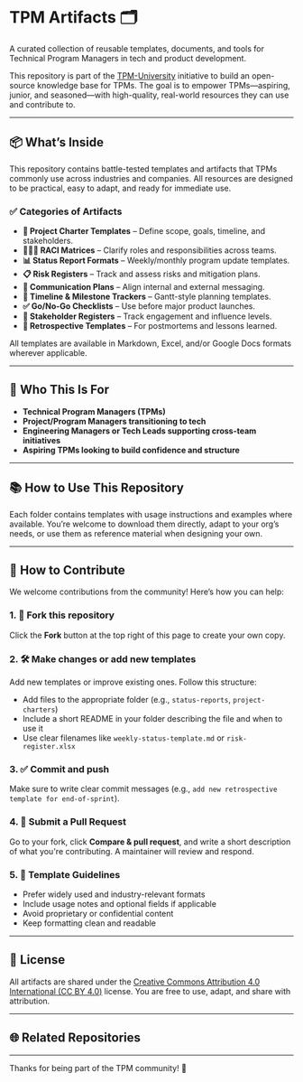 # TPM Artifacts 🗂️  
A curated collection of reusable templates, documents, and tools for Technical Program Managers in tech and product development.

This repository is part of the [TPM-University](https://github.com/TPM-University) initiative to build an open-source knowledge base for TPMs. The goal is to empower TPMs—aspiring, junior, and seasoned—with high-quality, real-world resources they can use and contribute to.

---

## 📦 What’s Inside

This repository contains battle-tested templates and artifacts that TPMs commonly use across industries and companies. All resources are designed to be practical, easy to adapt, and ready for immediate use.

### ✅ Categories of Artifacts

- **📄 Project Charter Templates** – Define scope, goals, timeline, and stakeholders.
- **🧑‍🤝‍🧑 RACI Matrices** – Clarify roles and responsibilities across teams.
- **📊 Status Report Formats** – Weekly/monthly program update templates.
- **📋 Risk Registers** – Track and assess risks and mitigation plans.
- **📁 Communication Plans** – Align internal and external messaging.
- **📆 Timeline & Milestone Trackers** – Gantt-style planning templates.
- **✅ Go/No-Go Checklists** – Use before major product launches.
- **📌 Stakeholder Registers** – Track engagement and influence levels.
- **💬 Retrospective Templates** – For postmortems and lessons learned.

All templates are available in Markdown, Excel, and/or Google Docs formats wherever applicable.

---

## 🧠 Who This Is For

- **Technical Program Managers (TPMs)**  
- **Project/Program Managers transitioning to tech**  
- **Engineering Managers or Tech Leads supporting cross-team initiatives**  
- **Aspiring TPMs looking to build confidence and structure**

---

## 📚 How to Use This Repository

Each folder contains templates with usage instructions and examples where available. You’re welcome to download them directly, adapt to your org’s needs, or use them as reference material when designing your own.

---

## 🤝 How to Contribute

We welcome contributions from the community! Here’s how you can help:

### 1. 🍴 Fork this repository

Click the **Fork** button at the top right of this page to create your own copy.

### 2. 🛠️ Make changes or add new templates

Add new templates or improve existing ones. Follow this structure:
- Add files to the appropriate folder (e.g., `status-reports`, `project-charters`)
- Include a short README in your folder describing the file and when to use it
- Use clear filenames like `weekly-status-template.md` or `risk-register.xlsx`

### 3. ✅ Commit and push

Make sure to write clear commit messages (e.g., `add new retrospective template for end-of-sprint`).

### 4. 🔁 Submit a Pull Request

Go to your fork, click **Compare & pull request**, and write a short description of what you're contributing. A maintainer will review and respond.

### 5. 📝 Template Guidelines

- Prefer widely used and industry-relevant formats
- Include usage notes and optional fields if applicable
- Avoid proprietary or confidential content
- Keep formatting clean and readable

---

## 📄 License

All artifacts are shared under the [Creative Commons Attribution 4.0 International (CC BY 4.0)](https://creativecommons.org/licenses/by/4.0/) license. You are free to use, adapt, and share with attribution.

---

## 🌐 Related Repositories


---

Thanks for being part of the TPM community! 🚀

